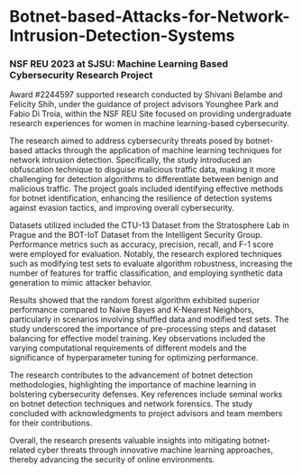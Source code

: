 # Botnet-based-Attacks-for-Network-Intrusion-Detection-Systems
### NSF REU 2023 at SJSU: Machine Learning Based Cybersecurity Research Project

Award #2244597 supported research conducted by Shivani Belambe and Felicity Shih, under the guidance of project advisors Younghee Park and Fabio Di Troia, within the NSF REU Site focused on providing undergraduate research experiences for women in machine learning-based cybersecurity.

The research aimed to address cybersecurity threats posed by botnet-based attacks through the application of machine learning techniques for network intrusion detection. Specifically, the study introduced an obfuscation technique to disguise malicious traffic data, making it more challenging for detection algorithms to differentiate between benign and malicious traffic. The project goals included identifying effective methods for botnet identification, enhancing the resilience of detection systems against evasion tactics, and improving overall cybersecurity.

Datasets utilized included the CTU-13 Dataset from the Stratosphere Lab in Prague and the BOT-IoT Dataset from the Intelligent Security Group. Performance metrics such as accuracy, precision, recall, and F-1 score were employed for evaluation. Notably, the research explored techniques such as modifying test sets to evaluate algorithm robustness, increasing the number of features for traffic classification, and employing synthetic data generation to mimic attacker behavior.

Results showed that the random forest algorithm exhibited superior performance compared to Naive Bayes and K-Nearest Neighbors, particularly in scenarios involving shuffled data and modified test sets. The study underscored the importance of pre-processing steps and dataset balancing for effective model training. Key observations included the varying computational requirements of different models and the significance of hyperparameter tuning for optimizing performance.

The research contributes to the advancement of botnet detection methodologies, highlighting the importance of machine learning in bolstering cybersecurity defenses. Key references include seminal works on botnet detection techniques and network forensics. The study concluded with acknowledgments to project advisors and team members for their contributions.

Overall, the research presents valuable insights into mitigating botnet-related cyber threats through innovative machine learning approaches, thereby advancing the security of online environments.
